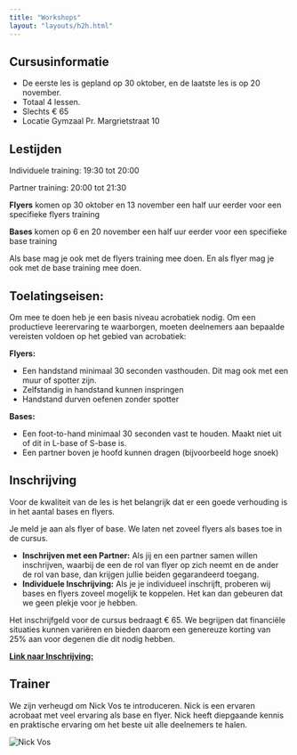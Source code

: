 ```yaml
---
title: "Workshops"
layout: "layouts/h2h.html"
---
```


## Cursusinformatie
- De eerste les is gepland op 30 oktober, en de laatste les is op 20 november.
- Totaal 4 lessen.
- Slechts € 65
- Locatie Gymzaal Pr. Margrietstraat 10


## Lestijden

Individuele training: 19:30 tot 20:00

Partner training: 20:00 tot 21:30


**Flyers** komen op 30 oktober en 13 november een half uur eerder voor een specifieke flyers training

**Bases** komen op 6 en 20 november een half uur eerder voor een specifieke base training

Als base mag je ook met de flyers training mee doen. En als flyer mag je ook met de base training mee doen.



## Toelatingseisen:

Om mee te doen heb je een basis niveau acrobatiek nodig.
Om een productieve leerervaring te waarborgen, moeten deelnemers aan bepaalde vereisten voldoen op het gebied van acrobatiek:

**Flyers:**
- Een handstand minimaal 30 seconden vasthouden. Dit mag ook met een muur of spotter zijn.
- Zelfstandig in handstand kunnen inspringen
- Handstand durven oefenen zonder spotter

**Bases:**
- Een foot-to-hand minimaal 30 seconden vast te houden. Maakt niet uit of dit in L-base of S-base is.
- Een partner boven je hoofd kunnen dragen (bijvoorbeeld hoge snoek)

## Inschrijving

Voor de kwaliteit van de les is het belangrijk dat er een goede verhouding is in het aantal bases en flyers.

Je meld je aan als flyer of base. We laten net zoveel flyers als bases toe in de cursus.

- **Inschrijven met een Partner:** Als jij en een partner samen willen inschrijven, waarbij de een de rol van flyer op zich neemt en de ander de rol van base, dan krijgen jullie beiden gegarandeerd toegang.
- **Individuele Inschrijving:** Als je je individueel inschrijft, proberen wij bases en flyers zoveel mogelijk te koppelen. Het kan dan gebeuren dat we geen plekje voor je hebben.


Het inschrijfgeld voor de cursus bedraagt € 65. We begrijpen dat financiële situaties kunnen variëren en bieden daarom een genereuze korting van 25% aan voor degenen die dit nodig hebben.

[**Link naar Inschrijving:** ](https://forms.gle/P2vcKQMr3PHmUZQCA)

## Trainer


We zijn verheugd om Nick Vos te introduceren. Nick is een ervaren acrobaat met veel ervaring als base en flyer.  Nick heeft diepgaande kennis en praktische ervaring om het beste uit alle deelnemers te halen.

![Nick Vos](/static/images/Nick.png)

